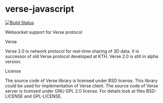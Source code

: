 # verse-javascript

[![Build Status](https://travis-ci.org/jirivrany/verse-javascript.png?branch=master)](https://travis-ci.org/jirivrany/verse-javascript)

Websocket support for Verse protocol

Verse

Verse 2.0 is network protocol for real-time sharing of 3D data. It is successor of old Verse protocol developed at KTH. Verse 2.0 is still in alpha version.

License

The source code of Verse library is licensed under BSD license. This library could be used for implementation of Verse client. The source code of Verse server is licensed under GNU GPL 2.0 license. For details look at files BSD-LICENSE and GPL-LICENSE.
